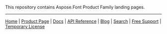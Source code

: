 This repository contains Aspose.Font Product Family landing pages.

------------
[Home](https://www.aspose.com/) | [Product Page](https://products.aspose.com/font/) | [Docs](https://docs.aspose.com/font/) | [API Reference](https://reference.aspose.com/font/) | [Blog](https://blog.aspose.com/category/font/) | [Search](https://search.aspose.com/) | [Free Support](https://forum.aspose.com/c/font/41) | [Temporary License](https://purchase.aspose.com/temporary-license)

